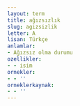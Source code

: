 ```yaml
---
layout: term
title: ağızsızlık
slug: agizsizlik
letter: A
lisan: Türkçe
anlamlar:
- Ağızsız olma durumu
ozellikler:
- - isim
ornekler:
- - ''
orneklerkaynak:
- - ''
---
```

